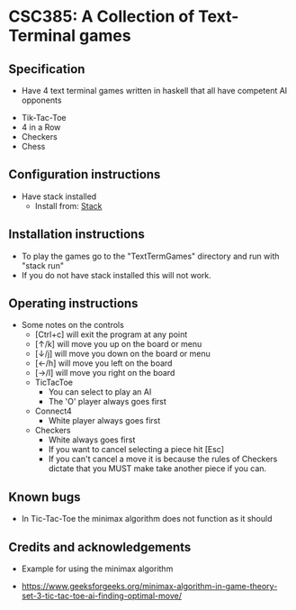 # CSC385: A Collection of Text-Terminal games

## Specification
* Have 4 text terminal games written in haskell that all have competent AI opponents
- Tik-Tac-Toe 
- 4 in a Row
- Checkers
- Chess

## Configuration instructions
- Have stack installed
  - Install from: [Stack](https://docs.haskellstack.org/en/stable/README/)
## Installation instructions
- To play the games go to the "TextTermGames" directory and run with "stack run"
- If you do not have stack installed this will not work.

## Operating instructions
- Some notes on the controls
  - [Ctrl+c] will exit the program at any point
  - [↑/k] will move you up on the board or menu
  - [↓/j] will move you down on the board or menu
  - [←/h] will move you left on the board 
  - [→/l] will move you right on the board 
  - TicTacToe
    - You can select to play an AI
    - The 'O' player always goes first
  - Connect4
    - White player always goes first
  - Checkers
    - White always goes first
    - If you want to cancel selecting a piece hit [Esc]
    - If you can't cancel a move it is because the rules of Checkers dictate that you MUST make take another piece if you can.

## Known bugs
* In Tic-Tac-Toe the minimax algorithm does not function as it should

## Credits and acknowledgements
* Example for using the minimax algorithm
- https://www.geeksforgeeks.org/minimax-algorithm-in-game-theory-set-3-tic-tac-toe-ai-finding-optimal-move/
